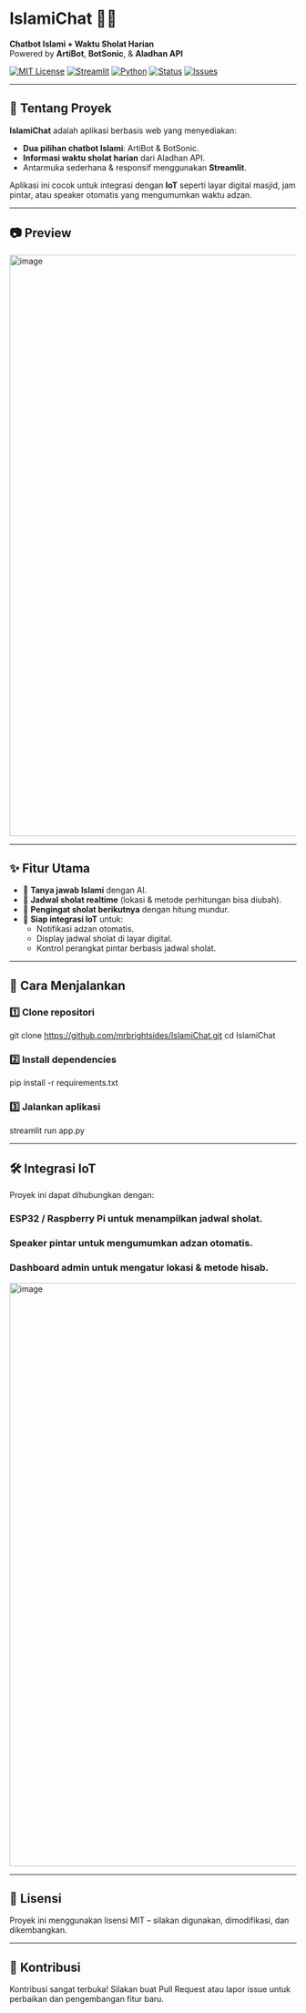 # IslamiChat 🤖📿  
**Chatbot Islami + Waktu Sholat Harian**  
Powered by **ArtiBot**, **BotSonic**, & **Aladhan API**  

[![MIT License](https://img.shields.io/badge/license-MIT-green)](LICENSE)
[![Streamlit](https://img.shields.io/badge/Deploy%20on-Streamlit-FF4B4B)](https://islamichat.streamlit.app)
[![Python](https://img.shields.io/badge/Python-3.9%2B-blue)](https://www.python.org/)
[![Status](https://img.shields.io/badge/status-active-success)]()
[![Issues](https://img.shields.io/github/issues/mrbrightsides/IslamiChat)](../../issues)

---

## 📌 Tentang Proyek
**IslamiChat** adalah aplikasi berbasis web yang menyediakan:
- **Dua pilihan chatbot Islami**: ArtiBot & BotSonic.
- **Informasi waktu sholat harian** dari Aladhan API.
- Antarmuka sederhana & responsif menggunakan **Streamlit**.

Aplikasi ini cocok untuk integrasi dengan **IoT** seperti layar digital masjid, jam pintar, atau speaker otomatis yang mengumumkan waktu adzan.

---

## 📷 Preview
<img width="1920" height="1020" alt="image" src="https://github.com/user-attachments/assets/9016b2fc-8f50-4a65-807f-b753c1209b22" />

---

## ✨ Fitur Utama
- 💬 **Tanya jawab Islami** dengan AI.
- 🕌 **Jadwal sholat realtime** (lokasi & metode perhitungan bisa diubah).
- 🌙 **Pengingat sholat berikutnya** dengan hitung mundur.
- 📡 **Siap integrasi IoT** untuk:
  - Notifikasi adzan otomatis.
  - Display jadwal sholat di layar digital.
  - Kontrol perangkat pintar berbasis jadwal sholat.

---

## 🚀 Cara Menjalankan

### 1️⃣ Clone repositori
git clone https://github.com/mrbrightsides/IslamiChat.git
cd IslamiChat

### 2️⃣ Install dependencies
pip install -r requirements.txt

### 3️⃣ Jalankan aplikasi
streamlit run app.py

---

## 🛠 Integrasi IoT
Proyek ini dapat dihubungkan dengan:

### ESP32 / Raspberry Pi untuk menampilkan jadwal sholat.

### Speaker pintar untuk mengumumkan adzan otomatis.

### Dashboard admin untuk mengatur lokasi & metode hisab.

<img width="1024" height="1024" alt="image" src="https://github.com/user-attachments/assets/128aa5d2-ed36-4d27-a42e-19b3e287a38b" />

---

## 📄 Lisensi
Proyek ini menggunakan lisensi MIT – silakan digunakan, dimodifikasi, dan dikembangkan.

---

## 🤝 Kontribusi
Kontribusi sangat terbuka!
Silakan buat Pull Request atau lapor issue untuk perbaikan dan pengembangan fitur baru.
